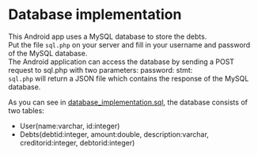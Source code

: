 Database implementation
=======================

This Android app uses a MySQL database to store the debts.   
Put the file `sql.php` on your server and fill in your username and password of the MySQL database.   
The Android application can access the database by sending a POST request to sql.php with two parameters:
        password:<password check in the php file>
        stmt:<MySQL-statement>   
`sql.php` will return a JSON file which contains the response of the MySQL database.   

As you can see in [database_implementation.sql](database_implementation.sql), the database consists of two tables:
* User(name:varchar, id:integer)
* Debts(debtid:integer, amount:double, description:varchar, creditorid:integer, debtorid:integer)
